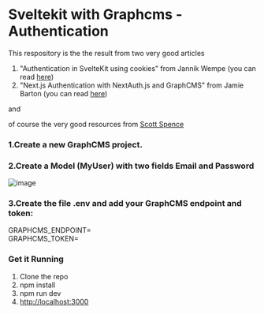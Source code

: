 # Sveltekit with Graphcms - Authentication

This respository is the the result from two very good articles 

1. "Authentication in SvelteKit using cookies" from Jannik Wempe (you can read [here](https://blog.logrocket.com/authentication-sveltekit-using-cookies/))
2. "Next.js Authentication with NextAuth.js and GraphCMS" from Jamie Barton (you can read [here](https://graphcms.com/blog/nextjs-authenticaton-with-nextauth-and-graphcms))
    

and 

  of course the very good resources from [Scott Spence](https://scottspence.com/) 
  
### 1.Create a new GraphCMS project. 
    
### 2.Create a Model (MyUser) with two fields Email and Password
![image](https://user-images.githubusercontent.com/20041017/145402569-47be061c-6f94-4287-b0d4-246ca549154f.png)

### 3.Create the file .env and add your GraphCMS endpoint and token:
  
GRAPHCMS_ENDPOINT=\
GRAPHCMS_TOKEN=

### Get it Running
1. Clone the repo
2. npm install
3. npm run dev
4. [http://localhost:3000](http://localhost:3000)
